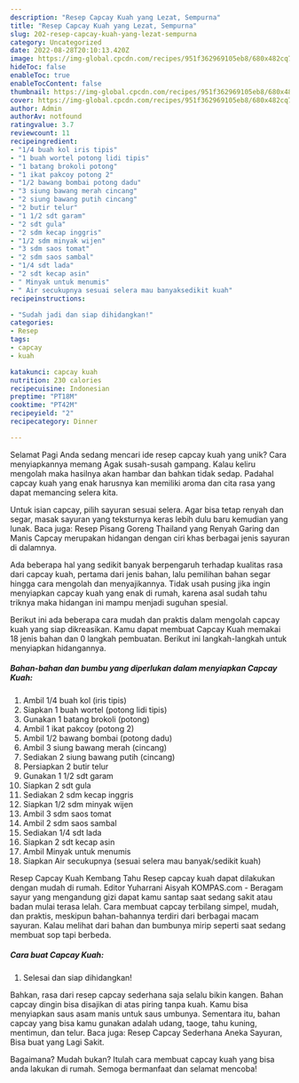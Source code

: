 ```yaml
---
description: "Resep Capcay Kuah yang Lezat, Sempurna"
title: "Resep Capcay Kuah yang Lezat, Sempurna"
slug: 202-resep-capcay-kuah-yang-lezat-sempurna
category: Uncategorized
date: 2022-08-28T20:10:13.420Z
image: https://img-global.cpcdn.com/recipes/951f362969105eb8/680x482cq70/capcay-kuah-foto-resep-utama.jpg
hideToc: false
enableToc: true
enableTocContent: false
thumbnail: https://img-global.cpcdn.com/recipes/951f362969105eb8/680x482cq70/capcay-kuah-foto-resep-utama.jpg
cover: https://img-global.cpcdn.com/recipes/951f362969105eb8/680x482cq70/capcay-kuah-foto-resep-utama.jpg
author: Admin
authorAv: notfound
ratingvalue: 3.7
reviewcount: 11
recipeingredient:
- "1/4 buah kol iris tipis"
- "1 buah wortel potong lidi tipis"
- "1 batang brokoli potong"
- "1 ikat pakcoy potong 2"
- "1/2 bawang bombai potong dadu"
- "3 siung bawang merah cincang"
- "2 siung bawang putih cincang"
- "2 butir telur"
- "1 1/2 sdt garam"
- "2 sdt gula"
- "2 sdm kecap inggris"
- "1/2 sdm minyak wijen"
- "3 sdm saos tomat"
- "2 sdm saos sambal"
- "1/4 sdt lada"
- "2 sdt kecap asin"
- " Minyak untuk menumis"
- " Air secukupnya sesuai selera mau banyaksedikit kuah"
recipeinstructions:

- "Sudah jadi dan siap dihidangkan!"
categories:
- Resep
tags:
- capcay
- kuah

katakunci: capcay kuah 
nutrition: 230 calories
recipecuisine: Indonesian
preptime: "PT18M"
cooktime: "PT42M"
recipeyield: "2"
recipecategory: Dinner

---
```



Selamat Pagi Anda sedang mencari ide resep capcay kuah yang unik? Cara menyiapkannya memang Agak susah-susah gampang. Kalau keliru mengolah maka hasilnya akan hambar dan bahkan tidak sedap. Padahal capcay kuah yang enak harusnya kan memiliki aroma dan cita rasa yang dapat memancing selera kita.


Untuk isian capcay, pilih sayuran sesuai selera. Agar bisa tetap renyah dan segar, masak sayuran yang teksturnya keras lebih dulu baru kemudian yang lunak. Baca juga: Resep Pisang Goreng Thailand yang Renyah Garing dan Manis Capcay merupakan hidangan dengan ciri khas berbagai jenis sayuran di dalamnya.

Ada beberapa hal yang sedikit banyak berpengaruh terhadap kualitas rasa dari capcay kuah, pertama dari jenis bahan, lalu pemilihan bahan segar hingga cara mengolah dan menyajikannya. Tidak usah pusing jika ingin menyiapkan capcay kuah yang enak di rumah, karena asal sudah tahu triknya maka hidangan ini mampu menjadi suguhan spesial.


Berikut ini ada beberapa cara mudah dan praktis dalam mengolah capcay kuah yang siap dikreasikan. Kamu dapat membuat Capcay Kuah memakai 18 jenis bahan dan 0 langkah pembuatan. Berikut ini langkah-langkah untuk menyiapkan hidangannya.

<!--inarticleads1-->

##### Bahan-bahan dan bumbu yang diperlukan dalam menyiapkan Capcay Kuah:

1. Ambil 1/4 buah kol (iris tipis)
1. Siapkan 1 buah wortel (potong lidi tipis)
1. Gunakan 1 batang brokoli (potong)
1. Ambil 1 ikat pakcoy (potong 2)
1. Ambil 1/2 bawang bombai (potong dadu)
1. Ambil 3 siung bawang merah (cincang)
1. Sediakan 2 siung bawang putih (cincang)
1. Persiapkan 2 butir telur
1. Gunakan 1 1/2 sdt garam
1. Siapkan 2 sdt gula
1. Sediakan 2 sdm kecap inggris
1. Siapkan 1/2 sdm minyak wijen
1. Ambil 3 sdm saos tomat
1. Ambil 2 sdm saos sambal
1. Sediakan 1/4 sdt lada
1. Siapkan 2 sdt kecap asin
1. Ambil  Minyak untuk menumis
1. Siapkan  Air secukupnya (sesuai selera mau banyak/sedikit kuah)


Resep Capcay Kuah Kembang Tahu Resep capcay kuah dapat dilakukan dengan mudah di rumah. Editor Yuharrani Aisyah KOMPAS.com - Beragam sayur yang mengandung gizi dapat kamu santap saat sedang sakit atau badan mulai terasa lelah. Cara membuat capcay terbilang simpel, mudah, dan praktis, meskipun bahan-bahannya terdiri dari berbagai macam sayuran. Kalau melihat dari bahan dan bumbunya mirip seperti saat sedang membuat sop tapi berbeda. 

<!--inarticleads2-->

##### Cara buat Capcay Kuah:


1. Selesai dan siap dihidangkan!

Bahkan, rasa dari resep capcay sederhana saja selalu bikin kangen. Bahan capcay dingin bisa disajikan di atas piring tanpa kuah. Kamu bisa menyiapkan saus asam manis untuk saus umbunya. Sementara itu, bahan capcay yang bisa kamu gunakan adalah udang, taoge, tahu kuning, mentimun, dan telur. Baca juga: Resep Capcay Sederhana Aneka Sayuran, Bisa buat yang Lagi Sakit. 

Bagaimana? Mudah bukan? Itulah cara membuat capcay kuah yang bisa anda lakukan di rumah. Semoga bermanfaat dan selamat mencoba!
